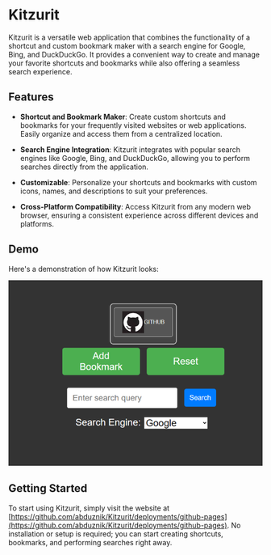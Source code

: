 # Kitzurit

Kitzurit is a versatile web application that combines the functionality of a shortcut and custom bookmark maker with a search engine for Google, Bing, and DuckDuckGo. It provides a convenient way to create and manage your favorite shortcuts and bookmarks while also offering a seamless search experience.

## Features

- **Shortcut and Bookmark Maker**: Create custom shortcuts and bookmarks for your frequently visited websites or web applications. Easily organize and access them from a centralized location.

- **Search Engine Integration**: Kitzurit integrates with popular search engines like Google, Bing, and DuckDuckGo, allowing you to perform searches directly from the application.

- **Customizable**: Personalize your shortcuts and bookmarks with custom icons, names, and descriptions to suit your preferences.

- **Cross-Platform Compatibility**: Access Kitzurit from any modern web browser, ensuring a consistent experience across different devices and platforms.

## Demo

Here's a demonstration of how Kitzurit looks:

![Kitzurit Demo](demo.png)

## Getting Started

To start using Kitzurit, simply visit the website at [https://github.com/abduznik/Kitzurit/deployments/github-pages](https://github.com/abduznik/Kitzurit/deployments/github-pages). No installation or setup is required; you can start creating shortcuts, bookmarks, and performing searches right away.


